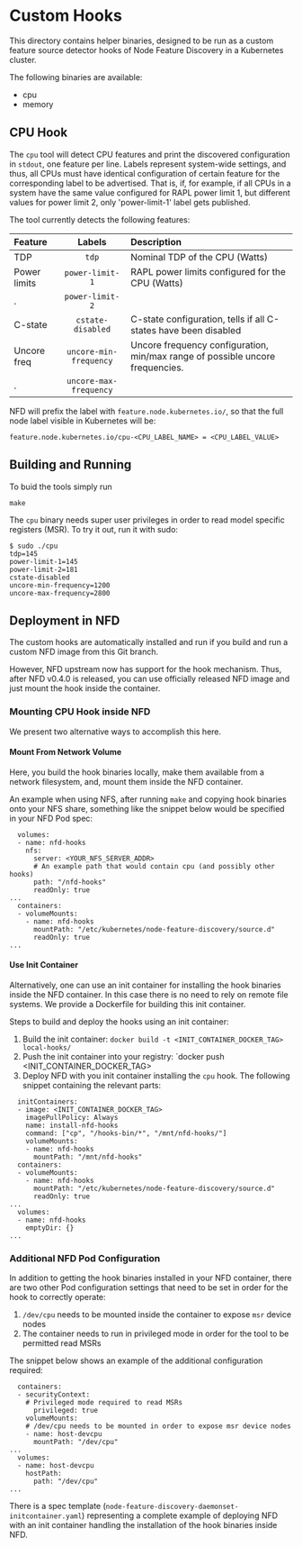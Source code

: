 # Custom Hooks

This directory contains helper binaries, designed to be run as a custom feature
source detector hooks of Node Feature Discovery in a Kubernetes cluster.

The following binaries are available:
- cpu
- memory

## CPU Hook

The `cpu` tool will detect CPU features and print the discovered configuration
in `stdout`, one feature per line. Labels represent system-wide settings, and
thus, all CPUs must have identical configuration of certain feature for the
corresponding label to be advertised. That is, if, for example, if all CPUs in
a system have the same value configured for RAPL power limit 1, but different
values for power limit 2, only 'power-limit-1' label gets published.

The tool currently detects the following features:

| Feature      | Labels                 | Description
| :----------- | :-------------------:  | :-----------
| TDP          | `tdp`                  | Nominal TDP of the CPU (Watts)
| Power limits | `power-limit-1`        | RAPL power limits configured for the CPU (Watts)
| .            | `power-limit-2` |
| C-state      | `cstate-disabled`      | C-state configuration, tells if all C-states have been disabled
| Uncore freq  | `uncore-min-frequency` | Uncore frequency configuration, min/max range of possible uncore frequencies.
| .            | `uncore-max-frequency`

NFD will prefix the label with `feature.node.kubernetes.io/`, so
that the full node label visible in Kubernetes will be:
```
feature.node.kubernetes.io/cpu-<CPU_LABEL_NAME> = <CPU_LABEL_VALUE>
```


## Building and Running

To buid the tools simply run
```
make
```

The `cpu` binary needs super user privileges in order to read model specific
registers (MSR). To try it out, run it with sudo:
```
$ sudo ./cpu
tdp=145
power-limit-1=145
power-limit-2=181
cstate-disabled
uncore-min-frequency=1200
uncore-max-frequency=2800
```


## Deployment in NFD

The custom hooks are automatically installed and run if you build and run a
custom NFD image from this Git branch.

However, NFD upstream now has support for the hook mechanism. Thus, after NFD
v0.4.0 is released, you can use officially released NFD image and just mount
the hook inside the container.

### Mounting CPU Hook inside NFD

We present two alternative ways to accomplish this here.

#### Mount From Network Volume

Here, you build the hook binaries locally, make them available from a network
filesystem, and, mount them inside the NFD container.

An example when using NFS, after running `make` and copying hook binaries onto
your NFS share, something like the snippet below would be specified in your NFD
Pod spec:
```
  volumes:
  - name: nfd-hooks
    nfs:
      server: <YOUR_NFS_SERVER_ADDR>
      # An example path that would contain cpu (and possibly other hooks)
      path: "/nfd-hooks"
      readOnly: true
...
  containers:
  - volumeMounts:
    - name: nfd-hooks
      mountPath: "/etc/kubernetes/node-feature-discovery/source.d"
      readOnly: true
...
```

#### Use Init Container

Alternatively, one can use an init container for installing the hook binaries
inside the NFD container. In this case there is no need to rely on remote file
systems. We provide a Dockerfile for building this init container.

Steps to build and deploy the hooks using an init container:
1. Build the init container: `docker build -t <INIT_CONTAINER_DOCKER_TAG> local-hooks/`
1. Push the init container into your registry: `docker push <INIT_CONTAINER_DOCKER_TAG>
1. Deploy NFD with you init container installing the `cpu` hook. The following
snippet containing the relevant parts:

```
  initContainers:
  - image: <INIT_CONTAINER_DOCKER_TAG>
    imagePullPolicy: Always
    name: install-nfd-hooks
    command: ["cp", "/hooks-bin/*", "/mnt/nfd-hooks/"]
    volumeMounts:
    - name: nfd-hooks
      mountPath: "/mnt/nfd-hooks"
  containers:
  - volumeMounts:
    - name: nfd-hooks
      mountPath: "/etc/kubernetes/node-feature-discovery/source.d"
      readOnly: true
...
  volumes:
  - name: nfd-hooks
    emptyDir: {}
...

```

### Additional NFD Pod Configuration

In addition to getting the hook binaries installed in your NFD container, there
are two other Pod configuration settings that need to be set in order for the
hook to correctly operate:
1. `/dev/cpu` needs to be mounted inside the container to expose `msr` device nodes
1. The container needs to run in privileged mode in order for the tool to be permitted read MSRs

The snippet below shows an example of the additional configuration required:
```
  containers:
  - securityContext:
    # Privileged mode required to read MSRs
      privileged: true
    volumeMounts:
    # /dev/cpu needs to be mounted in order to expose msr device nodes
    - name: host-devcpu
      mountPath: "/dev/cpu"
...
  volumes:
  - name: host-devcpu
    hostPath:
      path: "/dev/cpu"
...
```

There is a spec template (`node-feature-discovery-daemonset-initcontainer.yaml`)
representing a complete example of deploying NFD with an init container handling
the installation of the hook binaries inside NFD.
